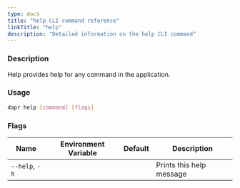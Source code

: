 ```yaml
---
type: docs
title: "help CLI command reference"
linkTitle: "help"
description: "Detailed information on the help CLI command"
---
```


### Description

Help provides help for any command in the application.

### Usage

```bash
dapr help [command] [flags]
```

### Flags

| Name           | Environment Variable | Default | Description              |
| -------------- | -------------------- | ------- | ------------------------ |
| `--help`, `-h` |                      |         | Prints this help message |
